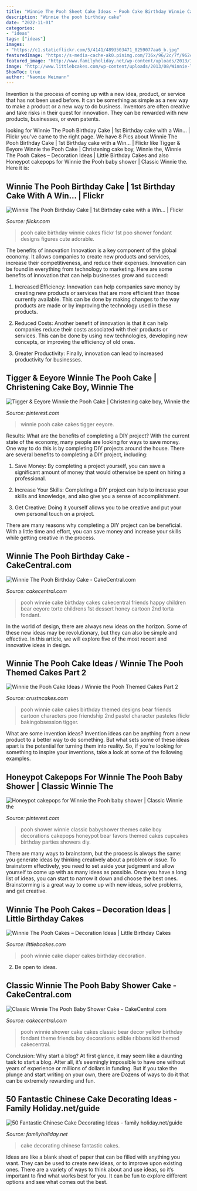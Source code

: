 ```yaml
---
title: "Winnie The Pooh Sheet Cake Ideas ~ Pooh Cake Birthday Winnie Cakes Flickr 1st Poo Shower Fondant Designs Figures Cute Adorable"
description: "Winnie the pooh birthday cake"
date: "2022-11-01"
categories:
- "ideas"
tags: ["ideas"]
images:
- "https://c1.staticflickr.com/5/4141/4893503471_8259077aa6_b.jpg"
featuredImage: "https://s-media-cache-ak0.pinimg.com/736x/96/2c/7f/962c7fa9c74d1f4a1e0f50e298e92468.jpg"
featured_image: "http://www.familyholiday.net/wp-content/uploads/2013/12/50-Fantastic-Chinese-Cake-Decorating-Ideas_1.jpg"
image: "http://www.littlebcakes.com/wp-content/uploads/2013/08/Winnie-The-Pooh-Diaper-Cake.jpg"
ShowToc: true
author: "Naomie Weimann"
---
```



Invention is the process of coming up with a new idea, product, or service that has not been used before. It can be something as simple as a new way to make a product or a new way to do business. Inventors are often creative and take risks in their quest for innovation. They can be rewarded with new products, businesses, or even patents.

	

		
looking for Winnie The Pooh Birthday Cake | 1st Birthday cake with a Win… | Flickr you've came to the right page. We have 8 Pics about Winnie The Pooh Birthday Cake | 1st Birthday cake with a Win… | Flickr like Tigger &amp; Eeyore Winnie the Pooh Cake | Christening cake boy, Winnie the, Winnie The Pooh Cakes – Decoration Ideas | Little Birthday Cakes and also Honeypot cakepops for Winnie the Pooh baby shower | Classic Winnie the. Here it is:
		
    
## Winnie The Pooh Birthday Cake | 1st Birthday Cake With A Win… | Flickr

<img loading=lazy src="https://c1.staticflickr.com/5/4141/4893503471_8259077aa6_b.jpg" onerror="this.onerror=null;this.src='https://tse2.mm.bing.net/th?id=OIP.BmpYskEXCQGlgk3a9O4fHgHaLH&amp;pid=15.1';" alt="Winnie The Pooh Birthday Cake | 1st Birthday cake with a Win… | Flickr">

_Source: flickr.com_

>pooh cake birthday winnie cakes flickr 1st poo shower fondant designs figures cute adorable. 

	

The benefits of innovation
Innovation is a key component of the global economy. It allows companies to create new products and services, increase their competitiveness, and reduce their expenses. Innovation can be found in everything from technology to marketing. Here are some benefits of innovation that can help businesses grow and succeed:
1. Increased Efficiency: Innovation can help companies save money by creating new products or services that are more efficient than those currently available. This can be done by making changes to the way products are made or by improving the technology used in these products.

2. Reduced Costs: Another benefit of innovation is that it can help companies reduce their costs associated with their products or services. This can be done by using new technologies, developing new concepts, or improving the efficiency of old ones.

3. Greater Productivity: Finally, innovation can lead to increased productivity for businesses.

    
## Tigger &amp; Eeyore Winnie The Pooh Cake | Christening Cake Boy, Winnie The

<img loading=lazy src="https://i.pinimg.com/736x/76/53/a3/7653a3f8c7494abfa42c81127e175c81--winnie-the-pooh-cake-christening-cakes.jpg" onerror="this.onerror=null;this.src='https://tse1.mm.bing.net/th?id=OIP.TtQa9QeNke54i8wPLqMVzAHaJW&amp;pid=15.1';" alt="Tigger &amp; Eeyore Winnie the Pooh Cake | Christening cake boy, Winnie the">

_Source: pinterest.com_

>winnie pooh cake cakes tigger eeyore. 

	

Results: What are the benefits of completing a DIY project?
With the current state of the economy, many people are looking for ways to save money. One way to do this is by completing DIY projects around the house. There are several benefits to completing a DIY project, including:
1. Save Money: By completing a project yourself, you can save a significant amount of money that would otherwise be spent on hiring a professional.

2. Increase Your Skills: Completing a DIY project can help to increase your skills and knowledge, and also give you a sense of accomplishment.

3. Get Creative: Doing it yourself allows you to be creative and put your own personal touch on a project.

There are many reasons why completing a DIY project can be beneficial. With a little time and effort, you can save money and increase your skills while getting creative in the process.

    
## Winnie The Pooh Birthday Cake - CakeCentral.com

<img loading=lazy src="https://cdn001.cakecentral.com/gallery/2015/03/900_863392Rcsv_winnie-the-pooh-birthday-cake.jpg" onerror="this.onerror=null;this.src='https://tse1.mm.bing.net/th?id=OIP.z9Mn5eSZlVSYCKxSjOccWwHaJ4&amp;pid=15.1';" alt="Winnie The Pooh Birthday Cake - CakeCentral.com">

_Source: cakecentral.com_

>pooh winnie cake birthday cakes cakecentral friends happy children bear eeyore torte childrens 1st dessert honey cartoon 2nd torta fondant. 

	

In the world of design, there are always new ideas on the horizon. Some of these new ideas may be revolutionary, but they can also be simple and effective. In this article, we will explore five of the most recent and innovative ideas in design.

    
## Winnie The Pooh Cake Ideas / Winnie The Pooh Themed Cakes Part 2

<img loading=lazy src="http://www.crustncakes.com/blog/wp-content/uploads/2015/12/ca9720d295a5ee881cfb5b2c440cc27e.jpg" onerror="this.onerror=null;this.src='https://tse3.mm.bing.net/th?id=OIP.1oxq45aYtrkxM5sVXWTLkAHaLH&amp;pid=15.1';" alt="Winnie the Pooh Cake Ideas / Winnie the Pooh Themed Cakes Part 2">

_Source: crustncakes.com_

>pooh winnie cake cakes birthday themed designs bear friends cartoon characters poo friendship 2nd pastel character pasteles flickr bakingobsession tigger. 

	

What are some invention ideas?
Invention ideas can be anything from a new product to a better way to do something. But what sets some of these ideas apart is the potential for turning them into reality. So, if you're looking for something to inspire your inventions, take a look at some of the following examples.

    
## Honeypot Cakepops For Winnie The Pooh Baby Shower | Classic Winnie The

<img loading=lazy src="https://s-media-cache-ak0.pinimg.com/736x/96/2c/7f/962c7fa9c74d1f4a1e0f50e298e92468.jpg" onerror="this.onerror=null;this.src='https://tse3.mm.bing.net/th?id=OIP.7wuHFAgP4Oz0C6-x_um2NQHaJ3&amp;pid=15.1';" alt="Honeypot cakepops for Winnie the Pooh baby shower | Classic Winnie the">

_Source: pinterest.com_

>pooh shower winnie classic babyshower themes cake boy decorations cakepops honeypot bear favors themed cakes cupcakes birthday parties showers diy. 

	

There are many ways to brainstorm, but the process is always the same: you generate ideas by thinking creatively about a problem or issue. To brainstorm effectively, you need to set aside your judgment and allow yourself to come up with as many ideas as possible. Once you have a long list of ideas, you can start to narrow it down and choose the best ones. Brainstorming is a great way to come up with new ideas, solve problems, and get creative.

    
## Winnie The Pooh Cakes – Decoration Ideas | Little Birthday Cakes

<img loading=lazy src="http://www.littlebcakes.com/wp-content/uploads/2013/08/Winnie-The-Pooh-Diaper-Cake.jpg" onerror="this.onerror=null;this.src='https://tse3.mm.bing.net/th?id=OIP.KNfmxmYoN4tLB4qUYbw2JwHaHa&amp;pid=15.1';" alt="Winnie The Pooh Cakes – Decoration Ideas | Little Birthday Cakes">

_Source: littlebcakes.com_

>pooh winnie cake diaper cakes birthday decoration. 

	

2. Be open to ideas.

    
## Classic Winnie The Pooh Baby Shower Cake - CakeCentral.com

<img loading=lazy src="https://cdn001.cakecentral.com/gallery/2015/03/900_790730z3nr_classic-winnie-the-pooh-baby-shower-cake.jpg" onerror="this.onerror=null;this.src='https://tse3.mm.bing.net/th?id=OIP.nALO36sUvqHlIrrfV1zj2wHaLH&amp;pid=15.1';" alt="Classic Winnie The Pooh Baby Shower Cake - CakeCentral.com">

_Source: cakecentral.com_

>pooh winnie shower cake cakes classic bear decor yellow birthday fondant theme friends boy decorations edible ribbons kid themed cakecentral. 

	

Conclusion: Why start a blog?
At first glance, it may seem like a daunting task to start a blog. After all, it’s seemingly impossible to have one without years of experience or millions of dollars in funding. But if you take the plunge and start writing on your own, there are Dozens of ways to do it that can be extremely rewarding and fun.

    
## 50 Fantastic Chinese Cake Decorating Ideas - Family Holiday.net/guide

<img loading=lazy src="http://www.familyholiday.net/wp-content/uploads/2013/12/50-Fantastic-Chinese-Cake-Decorating-Ideas_1.jpg" onerror="this.onerror=null;this.src='https://tse3.mm.bing.net/th?id=OIP.yz74TcUWk9y7Bh7KoFApeAHaJO&amp;pid=15.1';" alt="50 Fantastic Chinese Cake Decorating Ideas - family holiday.net/guide">

_Source: familyholiday.net_

>cake decorating chinese fantastic cakes. 

	

Ideas are like a blank sheet of paper that can be filled with anything you want. They can be used to create new ideas, or to improve upon existing ones. There are a variety of ways to think about and use ideas, so it’s important to find what works best for you. It can be fun to explore different options and see what comes out the best.


